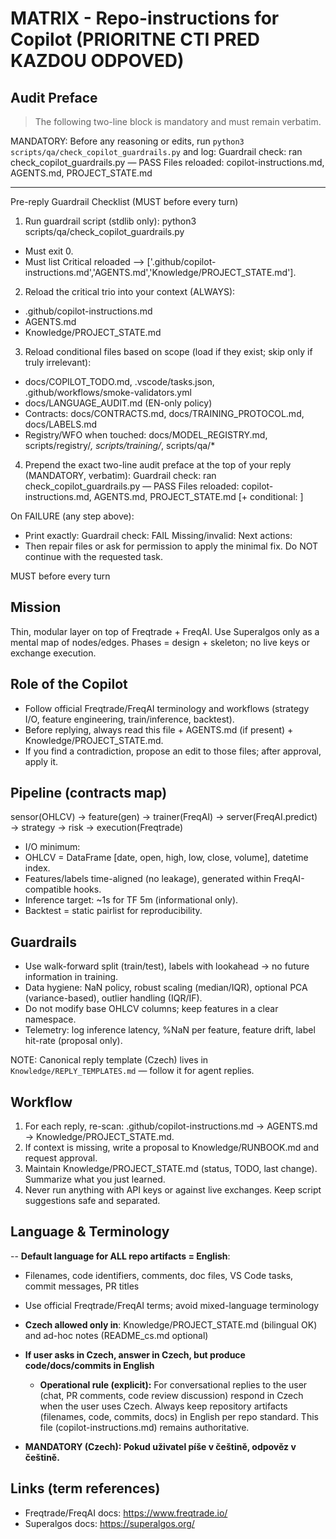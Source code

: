 # MATRIX - Repo-instructions for Copilot (PRIORITNE CTI PRED KAZDOU ODPOVED)

## Audit Preface

> The following two-line block is mandatory and must remain verbatim.

MANDATORY: Before any reasoning or edits, run `python3 scripts/qa/check_copilot_guardrails.py` and log:
Guardrail check: ran check_copilot_guardrails.py — PASS
Files reloaded: copilot-instructions.md, AGENTS.md, PROJECT_STATE.md

---

Pre-reply Guardrail Checklist (MUST before every turn)

1) Run guardrail script (stdlib only):
  python3 scripts/qa/check_copilot_guardrails.py
  - Must exit 0.
  - Must list Critical reloaded ⟶ ['.github/copilot-instructions.md','AGENTS.md','Knowledge/PROJECT_STATE.md'].

2) Reload the critical trio into your context (ALWAYS):
  - .github/copilot-instructions.md
  - AGENTS.md
  - Knowledge/PROJECT_STATE.md

3) Reload conditional files based on scope (load if they exist; skip only if truly irrelevant):
  - docs/COPILOT_TODO.md, .vscode/tasks.json, .github/workflows/smoke-validators.yml
  - docs/LANGUAGE_AUDIT.md (EN-only policy)
  - Contracts: docs/CONTRACTS.md, docs/TRAINING_PROTOCOL.md, docs/LABELS.md
  - Registry/WFO when touched: docs/MODEL_REGISTRY.md, scripts/registry/*, scripts/training/*, scripts/qa/*

4) Prepend the exact two-line audit preface at the top of your reply (MANDATORY, verbatim):
  Guardrail check: ran check_copilot_guardrails.py — PASS
  Files reloaded: copilot-instructions.md, AGENTS.md, PROJECT_STATE.md [+ conditional: <comma-separated list>]

On FAILURE (any step above):
- Print exactly:
  Guardrail check: FAIL
  Missing/invalid: <short reason>
  Next actions: <what you will fix>
- Then repair files or ask for permission to apply the minimal fix. Do NOT continue with the requested task.

MUST before every turn

## Mission
Thin, modular layer on top of Freqtrade + FreqAI. Use Superalgos only as a mental map of nodes/edges. Phases = design + skeleton; no live keys or exchange execution.

## Role of the Copilot
- Follow official Freqtrade/FreqAI terminology and workflows (strategy I/O, feature engineering, train/inference, backtest).
- Before replying, always read this file + AGENTS.md (if present) + Knowledge/PROJECT_STATE.md.
- If you find a contradiction, propose an edit to those files; after approval, apply it.

## Pipeline (contracts map)
sensor(OHLCV) → feature(gen) → trainer(FreqAI) → server(FreqAI.predict) → strategy → risk → execution(Freqtrade)
 - I/O minimum:
  - OHLCV = DataFrame [date, open, high, low, close, volume], datetime index.
  - Features/labels time-aligned (no leakage), generated within FreqAI-compatible hooks.
  - Inference target: ~1s for TF 5m (informational only).
  - Backtest = static pairlist for reproducibility.

## Guardrails
- Use walk-forward split (train/test), labels with lookahead → no future information in training.
- Data hygiene: NaN policy, robust scaling (median/IQR), optional PCA (variance-based), outlier handling (IQR/IF).
- Do not modify base OHLCV columns; keep features in a clear namespace.
- Telemetry: log inference latency, %NaN per feature, feature drift, label hit-rate (proposal only).

NOTE: Canonical reply template (Czech) lives in `Knowledge/REPLY_TEMPLATES.md` — follow it for agent replies.

## Workflow
1) For each reply, re-scan: .github/copilot-instructions.md → AGENTS.md → Knowledge/PROJECT_STATE.md.
2) If context is missing, write a proposal to Knowledge/RUNBOOK.md and request approval.
3) Maintain Knowledge/PROJECT_STATE.md (status, TODO, last change). Summarize what you just learned.
4) Never run anything with API keys or against live exchanges. Keep script suggestions safe and separated.

## Language & Terminology
-- **Default language for ALL repo artifacts = English**:
  - Filenames, code identifiers, comments, doc files, VS Code tasks, commit messages, PR titles
  - Use official Freqtrade/FreqAI terms; avoid mixed-language terminology
- **Czech allowed only in**: Knowledge/PROJECT_STATE.md (bilingual OK) and ad-hoc notes (README_cs.md optional)
- **If user asks in Czech, answer in Czech, but produce code/docs/commits in English**
  - **Operational rule (explicit):** For conversational replies to the user (chat, PR comments, code review discussion) respond in Czech when the user uses Czech. Always keep repository artifacts (filenames, code, commits, docs) in English per repo standard. This file (copilot-instructions.md) remains authoritative.

- **MANDATORY (Czech): Pokud uživatel píše v češtině, odpověz v češtině.**

## Links (term references)
- Freqtrade/FreqAI docs: https://www.freqtrade.io/
- Superalgos docs: https://superalgos.org/
